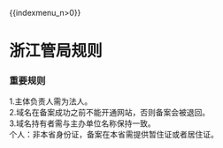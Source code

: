 {{indexmenu_n>0}}

# 浙江管局规则

### 重要规则

1.主体负责人需为法人。  
2.域名在备案成功之前不能开通网站，否则备案会被退回。  
3.域名持有者需与主办单位名称保持一致。  
个人：非本省身份证，备案在本省需提供暂住证或者居住证。
